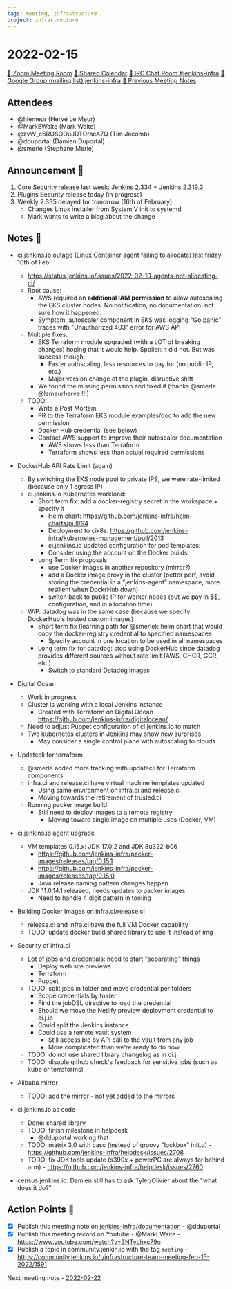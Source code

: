 ```yaml
---
tags: meeting, infrastructure
project: infrastructure
---
```

<!-- markdownlint-disable MD026-->


# 2022-02-15

[:movie_camera: Zoom Meeting Room](https://zoom.us/j/92454301214?pwd=aEVoUi9EanpaakN3L1ZxRlpDQk5Ddz09)
[:calendar: Shared Calendar](https://jenkins.io/event-calendar/)
[:speech_balloon: IRC Chat Room #jenkins-infra](https://jenkins.io/chat/#jenkins-infra)
[:email: Google Group (mailing list) jenkins-infra](https://groups.google.com/g/jenkins-infra)
[🧠 Previous Meeting Notes](https://github.com/jenkins-infra/documentation/blob/main/meetings/2022-02-08.md)

## Attendees

* @hlemeur (Hervé Le Meur)
* @MarkEWaite (Mark Waite)
* @zvW_c6ROSOOuJDTOracA7Q (Tim Jacomb)
* @dduportal (Damien Duportal)
* @smerle (Stephane Merle)

## Announcement :loudspeaker:

1. Core Security release last week: Jenkins 2.334 + Jenkins 2.319.3
2. Plugins Security release today (in progress)
3. Weekly 2.335 delayed for tomorrow (16th of February)
    * Changes Linux installer from System V init to systemd
    * Mark wants to write a blog about the change

## Notes :book:

* ci.jenkins.io outage (Linux Container agent failing to allocate) last friday 10th of Feb.
  * https://status.jenkins.io/issues/2022-02-10-agents-not-allocating-ci/
  * Root cause: 
      * AWS required an **additional IAM permission** to allow autoscaling the EKS cluster nodes. No notification, no documentation: not sure how it happened.
      * Symptom: autoscaler component in EKS was logging "Go panic" traces with "Unauthorized 403" error for AWS API
  * Multiple fixes:
      * EKS Terraform module upgraded (with a LOT of breaking changes) hoping that it would help. Spoiler: it did not. But was success though.
          * Faster autoscaling, less resources to pay for (no public IP, etc.)
          * Major version change of the plugin, disruptive shift
      * We found the missing permission and fixed it (thanks @smerle @lemeurherve !!!)
  * TODO:
      * Write a Post Mortem
      * PR to the Terraform EKS module examples/doc to add the new permission
      * Docker Hub credential (see below)
      * Contact AWS support to improve their autoscaler documentation
          * AWS shows less than Terraform
          * Terraform shows less than actual required permissions

* DockerHub API Rate Limit (again)
    * By switching the EKS node pool to private IPS, we were rate-limited (because only 1 egress IP)
    * ci.jenkins.io Kubernetes workload: 
        * Short term fix: add a docker-registry secret in the workspace + specify it
            * Helm chart: https://github.com/jenkins-infra/helm-charts/pull/94
            * Deployment to cik8s: https://github.com/jenkins-infra/kubernetes-management/pull/2013
            * ci.jenkins.io updated configuration for pod templates:
            * Consider using the account on the Docker builds
        * Long Term fix proposals: 
            * use Docker images in another repository (mirror?)
            * add a Docker image proxy in the cluster (better perf, avoid storing the credential in a "jenkins-agent" namespace, more resilient when DockrHub down)
            * switch back to public IP for worker nodes (but we pay in $$, configuration, and in allocation time)
    * WiP: datadog was in the same case (because we specify DockerHub's hosted custom images)
        * Short term fix (learning path for @smerle): helm chart that would copy the docker-registry credential to specified namespaces
            * Specify account in one location to be used in all namespaces
        * Long term fix for datadog: stop using DockerHub since datadog provides different sources without rate limit (AWS, GHCR, GCR, etc.)
            * Switch to standard Datadog images

* Digital Ocean
    * Work in progress
    * Cluster is working with a local Jenkins instance
        * Created with Terraform on Digital Ocean https://github.com/jenkins-infra/digitalocean/
    * Need to adjust Puppet configuration of ci.jenkins.io to match
    * Two kubernetes clusters in Jenkins may show new surprises
        * May consider a single control plane with autoscaling to clouds

* Updatecli for terraform
    * @smerle added more tracking with updatecli for Terraform components
    * infra.ci and release.ci have virtual machine templates updated
        * Using same environment on infra.ci and release.ci
        * Moving towards the retirement of trusted.ci
    * Running packer image build
        * Still need to deploy images to a remote registry
            * Moving toward single image on multiple uses (Docker, VM)

* ci.jenkins.io agent upgrade
    * VM templates 0.15.x: JDK 17.0.2 and JDK 8u322-b06
        * https://github.com/jenkins-infra/packer-images/releases/tag/0.15.1
        * https://github.com/jenkins-infra/packer-images/releases/tag/0.15.0
        * Java release naming pattern changes happen
    * JDK 11.0.14.1 released, needs updates to packer images
        * Need to handle 4 digit pattern in tooling

* Building Docker Images on infra.ci/release.ci
    * release.ci and infra.ci have the full VM Docker capability
    * TODO: update docker build shared library to use it instead of img


* Security of infra.ci
    * Lot of jobs and credentials: need to start "separating" things
        * Deploy web site previews
        * Terraform
        * Puppet
    * TODO: split jobs in folder and move credential per folders
        * Scope credentials by folder
        * Find the jobDSL directive to load the credential
        * Should we move the Netlify preview deployment credential to ci.j.io
        * Could split the Jenkins instance
        * Could use a remote vault system
            * Still accessible by API call to the vault from any job
            * More complicated than we're ready to do now
    * TODO: do not use shared library changelog as in ci.j
    * TODO: disable github check's feedback for sensitive jobs (such as kube or terraforms)

* Alibaba mirror
    * TODO: add the mirror - not yet added to the mirrors

* ci.jenkins.io as code
    * Done: shared library
    * TODO: finish milestone in helpdesk
        * @dduportal working that
    * TODO: matrix 3.0 with casc (instead of groovy "lockbox" init.d) - https://github.com/jenkins-infra/helpdesk/issues/2708
    * TODO: fix JDK tools update (s390x + powerPC are always far behind arm) - https://github.com/jenkins-infra/helpdesk/issues/2760

* census.jenkins.io: Damien still has to ask Tyler/Olivier about the "what does it do?"


## Action Points :muscle:

* [x] Publish this meeting note on [jenkins-infra/documentation](https://github.com/jenkins-infra/documentation) - @dduportal 
* [x] Publish this meeting record on Youtube - @MarkEWaite - https://www.youtube.com/watch?v=3NTyLhxc79o
* [x] Publish a topic in community.jenkin.io with the tag `meeting` - https://community.jenkins.io/t/infrastructure-team-meeting-feb-15-2022/1591

Next meeting note - [2022-02-22](https://github.com/jenkins-infra/documentation/blob/main/meetings/2022-02-22.md) 